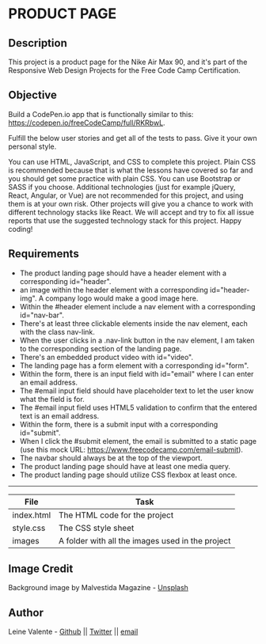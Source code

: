 # PRODUCT PAGE

## Description
This project is a product page for the Nike Air Max 90, and it's part of the Responsive Web Design Projects for the Free Code Camp Certification.

## Objective

Build a CodePen.io app that is functionally similar to this: https://codepen.io/freeCodeCamp/full/RKRbwL.

Fulfill the below user stories and get all of the tests to pass. Give it your own personal style.

You can use HTML, JavaScript, and CSS to complete this project. Plain CSS is recommended because that is what the lessons have covered so far and you should get some practice with plain CSS. You can use Bootstrap or SASS if you choose. Additional technologies (just for example jQuery, React, Angular, or Vue) are not recommended for this project, and using them is at your own risk. Other projects will give you a chance to work with different technology stacks like React. We will accept and try to fix all issue reports that use the suggested technology stack for this project. Happy coding!

## Requirements

* The product landing page should have a header element with a corresponding id="header".
* an image within the header element with a corresponding id="header-img". A company logo would make a good image here.
* Within the #header element include a nav element with a corresponding id="nav-bar".
* There's at least three clickable elements inside the nav element, each with the class nav-link.
* When the user clicks in a .nav-link button in the nav element, I am taken to the corresponding section of the landing page.
* There's an embedded product video with id="video".
* The landing page has a form element with a corresponding id="form".
* Within the form, there is an input field with id="email" where I can enter an email address.
* The #email input field should have placeholder text to let the user know what the field is for.
* The #email input field uses HTML5 validation to confirm that the entered text is an email address.
* Within the form, there is a submit input with a corresponding id="submit".
* When I click the #submit element, the email is submitted to a static page (use this mock URL: https://www.freecodecamp.com/email-submit).
* The navbar should always be at the top of the viewport.
* The product landing page should have at least one media query.
* The product landing page should utilize CSS flexbox at least once.

---
File|Task
---|---
index.html | The HTML code for the project
style.css | The CSS style sheet
images | A folder with all the images used in the project

## Image Credit
Background image by Malvestida Magazine - [Unsplash](https://unsplash.com/@malvestida?utm_source=unsplash&utm_medium=referral&utm_content=creditCopyText)

## Author
Leine Valente - [Github](https://github.com/leinefran/) || [Twitter](https://twitter.com/leinefran) || [email](leine.valente@holbertonschool.com)